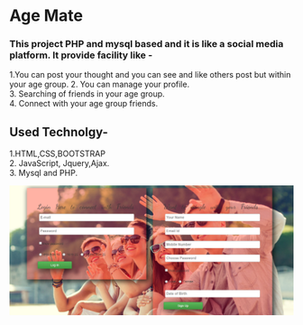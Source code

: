 # Age Mate
### This project PHP and mysql based and it is like a social media platform. It provide facility like - 
1.You can post your thought and you can see and like others post but within your age group.
2. You can manage your profile.<br/>
3. Searching of friends in your age group.<br/>
4. Connect with your age group friends.<br>

## Used Technolgy-
1.HTML,CSS,BOOTSTRAP<br>
2. JavaScript, Jquery,Ajax.<br>
3. Mysql and PHP.<br>

<img src="https://github.com/satyendra1997/AGEMATE/blob/master/Age.png"/>

